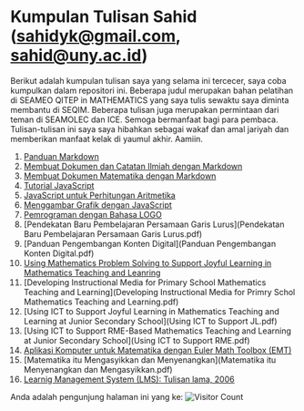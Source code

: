# Kumpulan Tulisan Sahid ([sahidyk@gmail.com](mailto:sahidyk@gmail.com), [sahid@uny.ac.id](mailto:sahid@uny.ac.id))
Berikut adalah kumpulan tulisan saya yang selama ini tercecer, saya coba kumpulkan dalam repositori ini. Beberapa judul merupakan bahan pelatihan di SEAMEO QITEP in MATHEMATICS yang saya tulis sewaktu saya diminta membantu di SEQIM. Beberapa tulisan juga merupakan permintaan dari teman di SEAMOLEC dan ICE. Semoga bermanfaat bagi para pembaca. Tulisan-tulisan ini saya saya hibahkan sebagai wakaf dan amal jariyah dan memberikan manfaat kelak di yaumul akhir. Aamiin. 
1. [Panduan Markdown](https://panduan-markdown.netlify.app/)
2. [Membuat Dokumen dan Catatan Ilmiah dengan Markdown](MarkdownTypora4ScientifDocs.pdf)
3. [Membuat Dokumen Matematika dengan Markdown](MembuatDokumenMatematikadenganMarkdown.pdf)
5. [Tutorial JavaScript](TutorialJavaScript.html)
6. [JavaScript untuk Perhitungan Aritmetika](JavaScript4Arithmetic.html)
7. [Menggambar Grafik dengan JavaScript](JS4Grafik.html)
8. [Pemrograman dengan Bahasa LOGO](PemrogramanLOGO.pdf)
9. [Pendekatan Baru Pembelajaran Persamaan Garis Lurus](Pendekatan Baru Pembelajaran Persamaan Garis Lurus.pdf)
10. [Panduan Pengembangan Konten Digital](Panduan Pengembangan Konten Digital.pdf)
11. [Using Mathematics Problem Solving to Support Joyful Learning in Mathematics Teaching and Leanring](UsingMathematicsProblemSolvingtoImproveStudentMathematicalThinkinginLearningMathematics.pdf)
12. [Developing Instructional Media for Primary School Mathematics Teaching and Learning](Developing Instructional Media for Primry Schol Mathematics Teaching and Learning.pdf)
13. [Using ICT to Support Joyful Learning in Mathematics Teaching and Learning at Junior Secondary School](Using ICT to Support JL.pdf)
14. [Using ICT to Support RME-Based Mathematics Teaching and Learning at Junior Secondary School](Using ICT to Support RME.pdf)
15. [Aplikasi Komputer untuk Matematika dengan Euler Math Toolbox (EMT)](CetakAplikom.pdf)
16. [Matematika itu Mengasyikkan dan Menyenangkan](Matematika itu Menyenangkan dan Mengasyikkan.pdf)
17. [Learnig Management System (LMS): Tulisan lama, 2006](LMS4SEAMOLEC.pdf)

Anda adalah pengunjung halaman ini yang ke: ![Visitor Count](https://profile-counter.glitch.me/sahidyk/count.svg)
